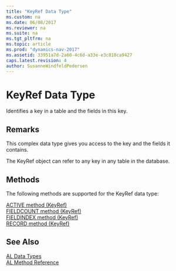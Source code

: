 ```yaml
---
title: "KeyRef Data Type"
ms.custom: na
ms.date: 06/08/2017
ms.reviewer: na
ms.suite: na
ms.tgt_pltfrm: na
ms.topic: article
ms.prod: "dynamics-nav-2017"
ms.assetid: 33951a7d-2a60-4c6d-a33e-e3c818ca9427
caps.latest.revision: 4
author: SusanneWindfeldPedersen
---
```

# KeyRef Data Type
Identifies a key in a table and the fields in this key.  
  
## Remarks  
 This complex data type gives you access to the key and the fields it contains.  
  
 The KeyRef object can refer to any key in any table in the database.  

## Methods  
The following methods are supported for the KeyRef data type:

[ACTIVE method (KeyRef)](../methods/devenv-active-method-keyref.md)   
[FIELDCOUNT method (KeyRef)](../methods/devenv-fieldcount-method-keyref.md)   
[FIELDINDEX method (KeyRef)](../methods/devenv-fieldindex-method-keyref.md)   
[RECORD method (KeyRef)](../methods/devenv-record-method-keyref.md)

## See Also  
[AL Data Types](devenv-al-data-types.md)  
[AL Method Reference](../methods/devenv-al-method-reference.md)  